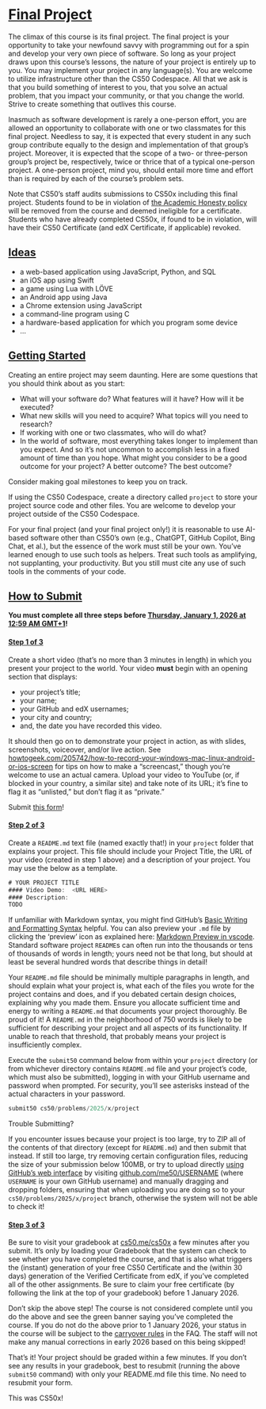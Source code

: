 # [Final Project](https://cs50.harvard.edu/x/project/#final-project)

The climax of this course is its final project. The final project is your opportunity to take your newfound savvy with programming out for a spin and develop your very own piece of software. So long as your project draws upon this course’s lessons, the nature of your project is entirely up to you. You may implement your project in any language(s). You are welcome to utilize infrastructure other than the CS50 Codespace. All that we ask is that you build something of interest to you, that you solve an actual problem, that you impact your community, or that you change the world. Strive to create something that outlives this course.

Inasmuch as software development is rarely a one-person effort, you are allowed an opportunity to collaborate with one or two classmates for this final project. Needless to say, it is expected that every student in any such group contribute equally to the design and implementation of that group’s project. Moreover, it is expected that the scope of a two- or three-person group’s project be, respectively, twice or thrice that of a typical one-person project. A one-person project, mind you, should entail more time and effort than is required by each of the course’s problem sets.

Note that CS50’s staff audits submissions to CS50x including this final project. Students found to be in violation of [the Academic Honesty policy](https://cs50.harvard.edu/x/syllabus/#academic-honesty) will be removed from the course and deemed ineligible for a certificate. Students who have already completed CS50x, if found to be in violation, will have their CS50 Certificate (and edX Certificate, if applicable) revoked.

## [Ideas](https://cs50.harvard.edu/x/project/#ideas)

- a web-based application using JavaScript, Python, and SQL
- an iOS app using Swift
- a game using Lua with LÖVE
- an Android app using Java
- a Chrome extension using JavaScript
- a command-line program using C
- a hardware-based application for which you program some device
- …

## [Getting Started](https://cs50.harvard.edu/x/project/#getting-started)

Creating an entire project may seem daunting. Here are some questions that you should think about as you start:

- What will your software do? What features will it have? How will it be executed?
- What new skills will you need to acquire? What topics will you need to research?
- If working with one or two classmates, who will do what?
- In the world of software, most everything takes longer to implement than you expect. And so it’s not uncommon to accomplish less in a fixed amount of time than you hope. What might you consider to be a good outcome for your project? A better outcome? The best outcome?

Consider making goal milestones to keep you on track.

If using the CS50 Codespace, create a directory called `project` to store your project source code and other files. You are welcome to develop your project outside of the CS50 Codespace.

For your final project (and your final project only!) it is reasonable to use AI-based software other than CS50’s own (e.g., ChatGPT, GitHub Copilot, Bing Chat, et al.), but the essence of the work must still be your own. You’ve learned enough to use such tools as helpers. Treat such tools as amplifying, not supplanting, your productivity. But you still must cite any use of such tools in the comments of your code.

## [How to Submit](https://cs50.harvard.edu/x/project/#how-to-submit)

**You must complete all three steps before&#160;[Thursday, January 1, 2026 at 12:59 AM GMT+1](https://time.cs50.io/20251231T235900Z)!**

#### [Step 1 of 3](https://cs50.harvard.edu/x/project/#step-1-of-3)

Create a short video (that’s no more than 3 minutes in length) in which you present your project to the world. Your video **must** begin with an opening section that displays:

- your project’s title;
- your name;
- your GitHub and edX usernames;
- your city and country;
- and, the date you have recorded this video.

It should then go on to demonstrate your project in action, as with slides, screenshots, voiceover, and/or live action. See [howtogeek.com/205742/how-to-record-your-windows-mac-linux-android-or-ios-screen](https://www.howtogeek.com/205742/how-to-record-your-windows-mac-linux-android-or-ios-screen/) for tips on how to make a “screencast,” though you’re welcome to use an actual camera. Upload your video to YouTube (or, if blocked in your country, a similar site) and take note of its URL; it’s fine to flag it as “unlisted,” but don’t flag it as “private.”

Submit [this form](https://forms.cs50.io/25c473e0-f07f-4a8f-9039-553fd3c29375)!

#### [Step 2 of 3](https://cs50.harvard.edu/x/project/#step-2-of-3)

Create a `README.md` text file (named exactly that!) in your `project` folder that explains your project. This file should include your Project Title, the URL of your video (created in step 1 above) and a description of your project. You may use the below as a template.

```javascript
# YOUR PROJECT TITLE
#### Video Demo:  <URL HERE>
#### Description:
TODO

```

If unfamiliar with Markdown syntax, you might find GitHub’s [Basic Writing and Formatting Syntax](https://docs.github.com/en/free-pro-team@latest/github/writing-on-github/basic-writing-and-formatting-syntax) helpful. You can also preview your `.md` file by clicking the ‘preview’ icon as explained here: [Markdown Preview in vscode](https://code.visualstudio.com/docs/languages/markdown#_markdown-preview). Standard software project `README`s can often run into the thousands or tens of thousands of words in length; yours need not be that long, but should at least be several hundred words that describe things in detail!

Your `README.md` file should be minimally multiple paragraphs in length, and should explain what your project is, what each of the files you wrote for the project contains and does, and if you debated certain design choices, explaining why you made them. Ensure you allocate sufficient time and energy to writing a `README.md` that documents your project thoroughly. Be proud of it! A `README.md` in the neighborhood of 750 words is likely to be sufficient for describing your project and all aspects of its functionality. If unable to reach that threshold, that probably means your project is insufficiently complex.

Execute the `submit50` command below from within your `project` directory (or from whichever directory contains `README.md` file and your project’s code, which must also be submitted), logging in with your GitHub username and password when prompted. For security, you’ll see asterisks instead of the actual characters in your password.

```javascript
submit50 cs50/problems/2025/x/project

```

Trouble Submitting?

If you encounter issues because your project is too large, try to ZIP all of the contents of that directory (except for `README.md`) and then submit that instead. If still too large, try removing certain configuration files, reducing the size of your submission below 100MB, or try to upload directly [using GitHub’s web interface](https://docs.github.com/en/free-pro-team@latest/github/managing-files-in-a-repository/adding-a-file-to-a-repository) by visiting [github.com/me50/USERNAME](https://github.com/me50/USERNAME) (where `USERNAME` is your own GitHub username) and manually dragging and dropping folders, ensuring that when uploading you are doing so to your `cs50/problems/2025/x/project` branch, otherwise the system will not be able to check it!

#### [Step 3 of 3](https://cs50.harvard.edu/x/project/#step-3-of-3)

Be sure to visit your gradebook at [cs50.me/cs50x](https://cs50.me/cs50x) a few minutes after you submit. It’s only by loading your Gradebook that the system can check to see whether you have completed the course, and that is also what triggers the (instant) generation of your free CS50 Certificate and the (within 30 days) generation of the Verified Certificate from edX, if you’ve completed all of the other assignments. Be sure to claim your free certificate (by following the link at the top of your gradebook) before 1 January 2026.

Don’t skip the above step! The course is not considered complete until you do the above and see the green banner saying you’ve completed the course. If you do not do the above prior to 1 January 2026, your status in the course will be subject to the [carryover rules](https://cs50.harvard.edu/x/faqs/#deadlines) in the FAQ. The staff will not make any manual corrections in early 2026 based on this being skipped!

That’s it! Your project should be graded within a few minutes. If you don’t see any results in your gradebook, best to resubmit (running the above `submit50` command) with only your README.md file this time. No need to resubmit your form.

This was CS50x!